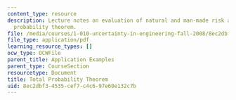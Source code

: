 ```yaml
---
content_type: resource
description: Lecture notes on evaluation of natural and man-made risk and the total
  probability theorem.
file: /media/courses/1-010-uncertainty-in-engineering-fall-2008/8ec2dbf34535cef7c4c697e60e132c7b_app_02.pdf
file_type: application/pdf
learning_resource_types: []
ocw_type: OCWFile
parent_title: Application Examples
parent_type: CourseSection
resourcetype: Document
title: Total Probability Theorem
uid: 8ec2dbf3-4535-cef7-c4c6-97e60e132c7b
---
```

